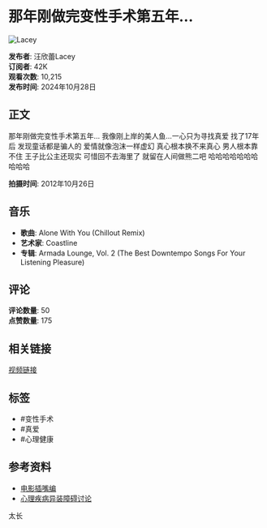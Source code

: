 # 那年刚做完变性手术第五年…

![Lacey](https://yt3.ggpht.com/DYI5QSBB4qDtqkLaqsii4PqHtRc2MavCY5aOT8XWvLrXNKVx7yAKrVs_L-Si34v4c3pgCT2Mg4U=s48-c-k-c0x00ffffff-no-rj)

**发布者**: 汪欣蕾Lacey  
**订阅者**: 42K  
**观看次数**: 10,215  
**发布时间**: 2024年10月28日  

## 正文

那年刚做完变性手术第五年… 我像刚上岸的美人鱼...一心只为寻找真爱 找了17年后 发现童话都是骗人的 爱情就像泡沫一样虚幻 真心根本换不来真心 男人根本靠不住 王子比公主还现实 可惜回不去海里了 就留在人间做熊二吧 哈哈哈哈哈哈哈哈哈哈

**拍摄时间**: 2012年10月26日  

## 音乐

- **歌曲**: Alone With You (Chillout Remix)
- **艺术家**: Coastline
- **专辑**: Armada Lounge, Vol. 2 (The Best Downtempo Songs For Your Listening Pleasure)

## 评论

**评论数量**: 50  
**点赞数量**: 175  

## 相关链接

[视频链接](https://www.youtube.com/watch?v=BqnVDJGrotc)  

## 标签

- #变性手术
- #真爱
- #心理健康

## 参考资料

- [电影插嘴编](https://www.youtube.com/watch?v=Kw3PXL08NYU)
- [心理疾病异装障碍讨论](https://www.youtube.com/watch?v=3W7-tibaDKI)  

太长